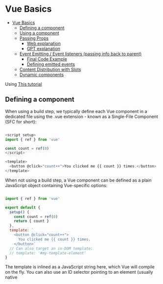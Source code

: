 # Vue Basics

- [Vue Basics](#vue-basics)
  - [Defining a component](#defining-a-component)
  - [Using a component](#using-a-component)
  - [Passing Props](#passing-props)
    - [Web explanation](#web-explanation)
    - [GPT explanation](#gpt-explanation)
  - [Event Emitting / Event listeners (passing info back to parent)](#event-emitting--event-listeners-passing-info-back-to-parent)
    - [Final Code Example](#final-code-example)
    - [Defining emitted events](#defining-emitted-events)
  - [Content Distribution with Slots](#content-distribution-with-slots)
  - [Dynamic components](#dynamic-components)


Using [This tutorial](https://vuejs.org/guide/essentials/component-basics.html)

## Defining a component

When using a build step, we typically define each Vue component in a dedicated file using the .vue extension - known as a Single-File Component (SFC for short):

```js

<script setup>
import { ref } from 'vue'

const count = ref(0)
</script>

<template>
  <button @click="count++">You clicked me {{ count }} times.</button>
</template>
```

When not using a build step, a Vue component can be defined as a plain JavaScript object containing Vue-specific options:

```js

import { ref } from 'vue'

export default {
  setup() {
    const count = ref(0)
    return { count }
  },
  template: `
    <button @click="count++">
      You clicked me {{ count }} times.
    </button>`
  // Can also target an in-DOM template:
  // template: '#my-template-element'
}
```

The template is inlined as a JavaScript string here, which Vue will compile on the fly. You can also use an ID selector pointing to an element (usually native <template> elements) - Vue will use its content as the template source.

The example above defines a single component and exports it as the default export of a .js file, but you can use named exports to export multiple components from the same file.

## Using a component

To use a child component, we need to import it in the parent component. Assuming we placed our counter component inside a file called ButtonCounter.vue, the component will be exposed as the file's default export:
vue

```js
<script setup>
import ButtonCounter from './ButtonCounter.vue'
</script>

<template>
  <h1>Here is a child component!</h1>
  <ButtonCounter />
</template>
```

With <script setup>, imported components are automatically made available to the template.

It's also possible to globally register a component, making it available to all components in a given app without having to import it. The pros and cons of global vs. local registration is discussed in the dedicated Component Registration section.

Components can be reused as many times as you want:
template

```html
<h1>Here are many child components!</h1>
<ButtonCounter />
<ButtonCounter />
<ButtonCounter />
```

Notice that when clicking on the buttons, each one maintains its own, separate count. That's because each time you use a component, a new instance of it is created.

In SFCs, it's recommended to use PascalCase tag names for child components to differentiate from native HTML elements. Although native HTML tag names are case-insensitive, Vue SFC is a compiled format so we are able to use case-sensitive tag names in it. We are also able to use /> to close a tag.

If you are authoring your templates directly in a DOM (e.g. as the content of a native <template> element), the template will be subject to the browser's native HTML parsing behavior. In such cases, you will need to use kebab-case and explicit closing tags for components:

```html
<!-- if this template is written in the DOM -->
<button-counter></button-counter>
<button-counter></button-counter>
<button-counter></button-counter>
```

See in-DOM template parsing caveats for more details.

## Passing Props 

### Web explanation

Props are custom attributes you can register on a component. To pass a title to our blog post component, we must declare it in the list of props this component accepts, using the defineProps macro:
vue

```js
<!-- BlogPost.vue -->
<script setup>
defineProps(['title'])
</script>

<template>
  <h4>{{ title }}</h4>
</template>
```

defineProps is a compile-time macro that is only available inside <script setup> and does not need to be explicitly imported. Declared props are automatically exposed to the template. defineProps also returns an object that contains all the props passed to the component, so that we can access them in JavaScript if needed:

```js
const props = defineProps(['title'])
console.log(props.title)
```

If you are not using <script setup>, props should be declared using the props option, and the props object will be passed to setup() as the first argument:

```js

export default {
  props: ['title'],
  setup(props) {
    console.log(props.title)
  }
}
```

A component can have as many props as you like and, by default, any value can be passed to any prop.

Once a prop is registered, you can pass data to it as a custom attribute, like this:
template

```js
<BlogPost title="My journey with Vue" />
<BlogPost title="Blogging with Vue" />
<BlogPost title="Why Vue is so fun" />
```

In a typical app, however, you'll likely have an array of posts in your parent component:

```js

const posts = ref([
  { id: 1, title: 'My journey with Vue' },
  { id: 2, title: 'Blogging with Vue' },
  { id: 3, title: 'Why Vue is so fun' }
])
```

Then want to render a component for each one, using v-for:
template

```js
<BlogPost
  v-for="post in posts"
  :key="post.id"
  :title="post.title"
 />
```
### GPT explanation

Passing props in Vue.js is a fundamental concept that allows you to pass data from a parent component to a child component. Props are custom attributes you can register on a component. When you pass props to a child component, the child component can then use that data internally.

**How to Pass Props to Vue Components**

1. **Define Props in the Child Component**:
   In the child component, you define the props that you expect to receive using the `defineProps` macro (for Vue 3 with `<script setup>`) or the `props` option (for regular Vue 2 or 3 components).

2. **Pass Props from the Parent Component**:
   In the parent component, you pass props to the child component by adding attributes to the child component’s tag.

**Example with a Child Component Receiving 3 Different Props**

Let's create a simple example where a child component receives three different props: `title`, `content`, and `author`.

**Step 1: Create the Child Component `BlogPost.vue`**

```vue
<!-- BlogPost.vue -->
<script setup>
defineProps({
  title: String,
  content: String,
  author: String,
});
</script>

<template>
  <div class="blog-post">
    <h2>{{ title }}</h2>
    <p>{{ content }}</p>
    <small>Written by: {{ author }}</small>
  </div>
</template>

<style scoped>
.blog-post {
  border: 1px solid #ddd;
  padding: 16px;
  margin-bottom: 16px;
}
</style>
```

In this component:
- We use the `defineProps` macro to define the three props: `title`, `content`, and `author`. These props are expected to be of type `String`.
- Inside the template, we use these props to display the blog post’s title, content, and author.

**Step 2: Use the Child Component in the Parent Component `BlogParent.vue`**

```vue
<!-- BlogParent.vue -->
<script setup>
import { ref } from 'vue';
import BlogPost from './BlogPost.vue';

const posts = ref([
  { id: 1, title: 'My Journey with Vue', content: 'Vue.js is an amazing framework...', author: 'Alice' },
  { id: 2, title: 'Why I Love JavaScript', content: 'JavaScript allows me to build...', author: 'Bob' },
  { id: 3, title: 'The Future of Web Development', content: 'Web development is evolving...', author: 'Charlie' },
]);
</script>

<template>
  <div>
    <BlogPost
      v-for="post in posts"
      :key="post.id"
      :title="post.title"
      :content="post.content"
      :author="post.author"
    />
  </div>
</template>
```

In the parent component:
- We import the `BlogPost` component.
- We define an array of `posts`, each containing `id`, `title`, `content`, and `author` properties.
- We use a `v-for` loop to iterate over each `post` and pass the `title`, `content`, and `author` props to the `BlogPost` component using the `v-bind` shorthand `:`.

**Explanation**

- **Props Definition**: In `BlogPost.vue`, `defineProps` is used to declare which props the component expects. This makes it clear and helps with type-checking.
- **Passing Props**: In `BlogParent.vue`, props are passed using the `:` shorthand syntax (`:title="post.title"`). This binds the parent’s data to the child’s props.
- **Using Props**: The child component (`BlogPost.vue`) uses the props within its template to display the data.

**Summary**

- **Child Component**: Define the props you expect with `defineProps` or `props`.
- **Parent Component**: Pass data to the child by binding props.
- **Reactivity**: Props are reactive, meaning if the parent’s data changes, the child component will update automatically.

## Event Emitting / Event listeners (passing info back to parent)

The child components can communicate back up to their parent components using custom events. This is particularly useful when a child component needs to trigger a change in the parent component or inform it about some action, like a button click.

1. **Setting Up the Parent Component with Reactive Data**

In your `BlogParent.vue`, you already have a `posts` array defined as a `ref`, which is reactive and can be iterated over to display individual `BlogPost` components. The tutorial adds another reactive variable called `postFontSize` to control the font size of all blog posts:

```javascript
const postFontSize = ref(1);
```

- **`postFontSize`**: This variable starts with a value of `1` (em units). It's used to control the font size of all blog posts collectively.

In the parent template, the font size is applied to the entire `div` that wraps the `BlogPost` components:

```vue
<template>
  <div :style="{ fontSize: postFontSize + 'em' }">
    <BlogPost
      v-for="post in posts"
      :key="post.id"
      :title="post.title"
      :content="post.content"
      :author="post.author"
    />
  </div>
</template>
```

- **`v-for` and `:style`**: Here, the `v-for` loop iterates over the `posts` array, passing each post's data as props to the `BlogPost` component. The `:style` directive dynamically binds the `postFontSize` to the `font-size` CSS property, affecting the size of all text inside this `div`.

1. **Adding an "Enlarge Text" Button in the Child Component**

Now, to control the font size from within each `BlogPost`, you add a button to the `BlogPost.vue` template:

```vue
<template>
  <div class="blog-post">
    <h2>{{ title }}</h2>
    <p>{{ content }}</p>
    <small>Written by: {{ author }}</small>
    <button @click="$emit('enlarge-text')">Enlarge text</button>
  </div>
</template>
```

- **Button and `$emit`**: The button's `@click` event handler uses `$emit('enlarge-text')` to emit a custom event called `enlarge-text` whenever the button is clicked.

3. **Listening to the Custom Event in the Parent Component**

In the parent component, you need to listen for this `enlarge-text` event. This is done by adding an event listener using the `@` directive in the `BlogParent.vue`:

```vue
<template>
  <div :style="{ fontSize: postFontSize + 'em' }">
    <BlogPost
      v-for="post in posts"
      :key="post.id"
      :title="post.title"
      :content="post.content"
      :author="post.author"
      @enlarge-text="postFontSize += 0.1"
    />
  </div>
</template>
```

- **Event Listener**: The `@enlarge-text="postFontSize += 0.1"` listens for the `enlarge-text` event emitted by any of the `BlogPost` components. When the event is triggered, it increases the `postFontSize` by `0.1em`.

**Putting It All Together**

This is how the tutorial implements communication between a parent and a child component using props and custom events:

1. **Props**: Data is passed from the parent (`BlogParent.vue`) to the child (`BlogPost.vue`) using props like `title`, `content`, and `author`.

2. **Custom Events**: The child component (`BlogPost.vue`) can communicate back to the parent by emitting events, such as `enlarge-text`.

3. **Parent's Response**: The parent listens to these events and reacts by modifying its own state or performing some action—in this case, adjusting the font size.

### Final Code Example

**Parent Component: BlogParent.vue**
```vue
<script setup>
import { ref } from 'vue';
import BlogPost from './BlogPost.vue';

const posts = ref([
  { id: 1, title: 'My Journey with Vue', content: 'Vue.js is an amazing framework...', author: 'Alice' },
  { id: 2, title: 'Why I Love JavaScript', content: 'JavaScript allows me to build...', author: 'Bob' },
  { id: 3, title: 'The Future of Web Development', content: 'Web development is evolving...', author: 'Charlie' },
]);

const postFontSize = ref(1);
</script>

<template>
  <div :style="{ fontSize: postFontSize + 'em' }">
    <BlogPost
      v-for="post in posts"
      :key="post.id"
      :title="post.title"
      :content="post.content"
      :author="post.author"
      @enlarge-text="postFontSize += 0.1"
    />
  </div>
</template>
```

**Child Component: BlogPost.vue**
```vue
<script setup>
defineProps({
  title: String,
  content: String,
  author: String,
});
</script>

<template>
  <div class="blog-post">
    <h2>{{ title }}</h2>
    <p>{{ content }}</p>
    <small>Written by: {{ author }}</small>
    <button @click="$emit('enlarge-text')">Enlarge text</button>
  </div>
</template>

<style scoped>
.blog-post {
  border: 1px solid #ddd;
  padding: 16px;
  margin-bottom: 16px;
}
</style>
```

### Defining emitted events

By using defineEmits, you explicitly declare which events your component is capable of emitting. This improves the readability of your component by documenting what events are expected to be emitted, and it can also be used for validation.

```js
<!-- BlogPost.vue -->
<script setup>
defineProps(['title'])
defineEmits(['enlarge-text'])
</script>
```

The tutorial also mentions "Typing Component Emits," which suggests that when using TypeScript, you can further enhance your event declarations by providing type definitions. This ensures type safety when emitting events and handling them in parent components.

## Content Distribution with Slots 

With slots you can pass any kind of content into a slot, including text, HTML, or even other Vue components.

In the parent component:

```js
<template>
  <AlertBox>
    Something bad happened.
  </AlertBox>
</template>
```

In the child component:
```js
<!-- AlertBox.vue -->
<template>
  <div class="alert-box">
    <strong>This is an Error for Demo Purposes</strong>
    <slot />
  </div>
</template>

<style scoped>
.alert-box {
  /* ... */
}
</style>
```

## Dynamic components

Sometimes, it's useful to dynamically switch between components, like in a tabbed interface. 
- Vue provides a special <component> element that dynamically switches between different components based on the value passed to its is attribute.
- The :is attribute is a binding (note the colon :) that determines which component to render based on the value it holds.

```js
<!-- Component changes when currentTab changes -->
<component :is="tabs[currentTab]"></component>
```

**Switching Components Dynamically**

The :is="tabs[currentTab]" binding makes Vue switch the rendered component whenever currentTab changes. This binding can either be the name of a registered component or an imported component object. Here, it’s an object, with each key pointing to the actual component (imported as Home, Posts, and Archive).

**Managing State with Refs**
   - `currentTab` is a reactive reference (`ref`) that holds the current tab’s name. This ensures that Vue re-renders the correct component whenever `currentTab` changes.
   - The buttons for each tab are generated using `v-for`, looping through the `tabs` object. When a button is clicked, `currentTab` is updated to the corresponding tab, triggering the dynamic component to change.

**Switching Components Dynamically**
   - The `:is="tabs[currentTab]"` binding makes Vue switch the rendered component whenever `currentTab` changes. This binding can either be the name of a registered component or an imported component object. Here, it’s an object, with each key pointing to the actual component (imported as `Home`, `Posts`, and `Archive`).

**Component Lifecycle**
   - By default, when a different component is rendered, the previous one is unmounted (removed from the DOM). This means that if you switch away from one tab, its component is destroyed. 
   - If you want the component to remain in memory (so it doesn’t lose its state), you can wrap the `<component>` tag in `<KeepAlive>`. This keeps the inactive components alive in memory.

**The Example Code Breakdown**
```js
<script setup>
import Home from './Home.vue'
import Posts from './Posts.vue'
import Archive from './Archive.vue'
import { ref } from 'vue'

const currentTab = ref('Home')  // Reactive reference to keep track of the current tab

const tabs = {
  Home,    // Corresponds to the Home.vue component
  Posts,   // Corresponds to the Posts.vue component
  Archive  // Corresponds to the Archive.vue component
}
</script>

```

- This script imports the child components and sets up a reactive `currentTab` reference to track which tab is currently active. It also creates a `tabs` object that maps tab names to their respective components.

**Creating Tab Buttons and Rendering Dynamic Components**
```vue
<template>
  <div class="demo">
    <button
       v-for="(_, tab) in tabs"
       :key="tab"
       :class="['tab-button', { active: currentTab === tab }]"
       @click="currentTab = tab"
     >
      {{ tab }}
    </button>
    <component :is="tabs[currentTab]" class="tab"></component>
  </div>
</template>
```
- **Tab Buttons**: The buttons are generated using `v-for`, iterating over the `tabs` object. Each button displays the tab name and updates `currentTab` when clicked.
- **Dynamic Component Rendering**: The `<component>` element uses the `:is="tabs[currentTab]"` binding to display the correct component based on the current tab. When a button is clicked, `currentTab` changes, and the corresponding component is rendered inside the `<component>` tag.

